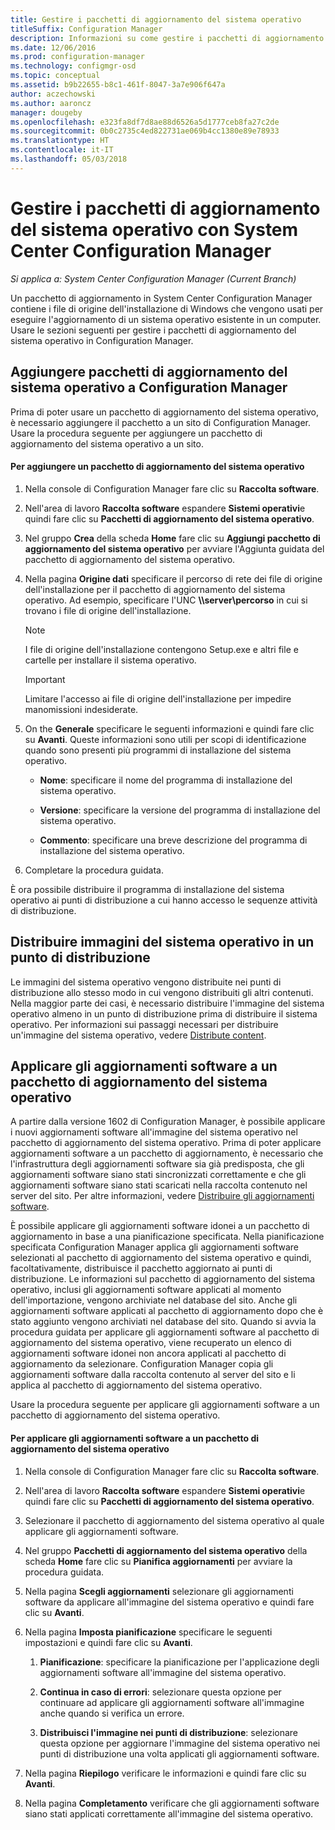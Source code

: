 ```yaml
---
title: Gestire i pacchetti di aggiornamento del sistema operativo
titleSuffix: Configuration Manager
description: Informazioni su come gestire i pacchetti di aggiornamento del sistema operativo in System Center Configuration Manager.
ms.date: 12/06/2016
ms.prod: configuration-manager
ms.technology: configmgr-osd
ms.topic: conceptual
ms.assetid: b9b22655-b8c1-461f-8047-3a7e906f647a
author: aczechowski
ms.author: aaroncz
manager: dougeby
ms.openlocfilehash: e323fa8df7d8ae88d6526a5d1777ceb8fa27c2de
ms.sourcegitcommit: 0b0c2735c4ed822731ae069b4cc1380e89e78933
ms.translationtype: HT
ms.contentlocale: it-IT
ms.lasthandoff: 05/03/2018
---
```

# <a name="manage-operating-system-upgrade-packages-with-system-center-configuration-manager"></a>Gestire i pacchetti di aggiornamento del sistema operativo con System Center Configuration Manager

*Si applica a: System Center Configuration Manager (Current Branch)*

Un pacchetto di aggiornamento in System Center Configuration Manager contiene i file di origine dell'installazione di Windows che vengono usati per eseguire l'aggiornamento di un sistema operativo esistente in un computer. Usare le sezioni seguenti per gestire i pacchetti di aggiornamento del sistema operativo in Configuration Manager.

##  <a name="BKMK_AddOSUpgradePkgs"></a> Aggiungere pacchetti di aggiornamento del sistema operativo a Configuration Manager  
 Prima di poter usare un pacchetto di aggiornamento del sistema operativo, è necessario aggiungere il pacchetto a un sito di Configuration Manager. Usare la procedura seguente per aggiungere un pacchetto di aggiornamento del sistema operativo a un sito.  

#### <a name="to-add-an-operating-system-upgrade-package"></a>Per aggiungere un pacchetto di aggiornamento del sistema operativo  

1.  Nella console di Configuration Manager fare clic su **Raccolta software**.  

2.  Nell'area di lavoro **Raccolta software** espandere **Sistemi operativi**e quindi fare clic su **Pacchetti di aggiornamento del sistema operativo**.  

3.  Nel gruppo **Crea** della scheda **Home** fare clic su **Aggiungi pacchetto di aggiornamento del sistema operativo** per avviare l'Aggiunta guidata del pacchetto di aggiornamento del sistema operativo.  

4.  Nella pagina **Origine dati** specificare il percorso di rete dei file di origine dell'installazione per il pacchetto di aggiornamento del sistema operativo. Ad esempio, specificare l'UNC **\\\server\percorso** in cui si trovano i file di origine dell'installazione.  

    > [!NOTE]  
    >  I file di origine dell'installazione contengono Setup.exe e altri file e cartelle per installare il sistema operativo.  

    > [!IMPORTANT]  
    >  Limitare l'accesso ai file di origine dell'installazione per impedire manomissioni indesiderate.  

5.  On the **Generale** specificare le seguenti informazioni e quindi fare clic su **Avanti**. Queste informazioni sono utili per scopi di identificazione quando sono presenti più programmi di installazione del sistema operativo.  

    -   **Nome**: specificare il nome del programma di installazione del sistema operativo.  

    -   **Versione**: specificare la versione del programma di installazione del sistema operativo.  

    -   **Commento**: specificare una breve descrizione del programma di installazione del sistema operativo.  

6.  Completare la procedura guidata.  

 È ora possibile distribuire il programma di installazione del sistema operativo ai punti di distribuzione a cui hanno accesso le sequenze attività di distribuzione.  

##  <a name="BKMK_DistributeBootImages"></a> Distribuire immagini del sistema operativo in un punto di distribuzione  
 Le immagini del sistema operativo vengono distribuite nei punti di distribuzione allo stesso modo in cui vengono distribuiti gli altri contenuti. Nella maggior parte dei casi, è necessario distribuire l'immagine del sistema operativo almeno in un punto di distribuzione prima di distribuire il sistema operativo. Per informazioni sui passaggi necessari per distribuire un'immagine del sistema operativo, vedere [Distribute content](../../core/servers/deploy/configure/deploy-and-manage-content.md#bkmk_distribute).  

##  <a name="BKMK_OSUpgradePkgApplyUpdates"></a> Applicare gli aggiornamenti software a un pacchetto di aggiornamento del sistema operativo  
 A partire dalla versione 1602 di Configuration Manager, è possibile applicare i nuovi aggiornamenti software all'immagine del sistema operativo nel pacchetto di aggiornamento del sistema operativo. Prima di poter applicare aggiornamenti software a un pacchetto di aggiornamento, è necessario che l'infrastruttura degli aggiornamenti software sia già predisposta, che gli aggiornamenti software siano stati sincronizzati correttamente e che gli aggiornamenti software siano stati scaricati nella raccolta contenuto nel server del sito. Per altre informazioni, vedere [Distribuire gli aggiornamenti software](../../sum/deploy-use/deploy-software-updates.md).  

 È possibile applicare gli aggiornamenti software idonei a un pacchetto di aggiornamento in base a una pianificazione specificata. Nella pianificazione specificata Configuration Manager applica gli aggiornamenti software selezionati al pacchetto di aggiornamento del sistema operativo e quindi, facoltativamente, distribuisce il pacchetto aggiornato ai punti di distribuzione. Le informazioni sul pacchetto di aggiornamento del sistema operativo, inclusi gli aggiornamenti software applicati al momento dell'importazione, vengono archiviate nel database del sito. Anche gli aggiornamenti software applicati al pacchetto di aggiornamento dopo che è stato aggiunto vengono archiviati nel database del sito. Quando si avvia la procedura guidata per applicare gli aggiornamenti software al pacchetto di aggiornamento del sistema operativo, viene recuperato un elenco di aggiornamenti software idonei non ancora applicati al pacchetto di aggiornamento da selezionare. Configuration Manager copia gli aggiornamenti software dalla raccolta contenuto al server del sito e li applica al pacchetto di aggiornamento del sistema operativo.  

 Usare la procedura seguente per applicare gli aggiornamenti software a un pacchetto di aggiornamento del sistema operativo.  

#### <a name="to-apply-software-updates-to-an-operating-system-upgrade-package"></a>Per applicare gli aggiornamenti software a un pacchetto di aggiornamento del sistema operativo  

1.  Nella console di Configuration Manager fare clic su **Raccolta software**.  

2.  Nell'area di lavoro **Raccolta software** espandere **Sistemi operativi**e quindi fare clic su **Pacchetti di aggiornamento del sistema operativo**.  

3.  Selezionare il pacchetto di aggiornamento del sistema operativo al quale applicare gli aggiornamenti software.  

4.  Nel gruppo **Pacchetti di aggiornamento del sistema operativo** della scheda **Home** fare clic su **Pianifica aggiornamenti** per avviare la procedura guidata.  

5.  Nella pagina **Scegli aggiornamenti** selezionare gli aggiornamenti software da applicare all'immagine del sistema operativo e quindi fare clic su **Avanti**.  

6.  Nella pagina **Imposta pianificazione** specificare le seguenti impostazioni e quindi fare clic su **Avanti**.  

    1.  **Pianificazione**: specificare la pianificazione per l'applicazione degli aggiornamenti software all'immagine del sistema operativo.  

    2.  **Continua in caso di errori**: selezionare questa opzione per continuare ad applicare gli aggiornamenti software all'immagine anche quando si verifica un errore.  

    3.  **Distribuisci l'immagine nei punti di distribuzione**: selezionare questa opzione per aggiornare l'immagine del sistema operativo nei punti di distribuzione una volta applicati gli aggiornamenti software.  

7.  Nella pagina **Riepilogo** verificare le informazioni e quindi fare clic su **Avanti**.  

8.  Nella pagina **Completamento** verificare che gli aggiornamenti software siano stati applicati correttamente all'immagine del sistema operativo.  
